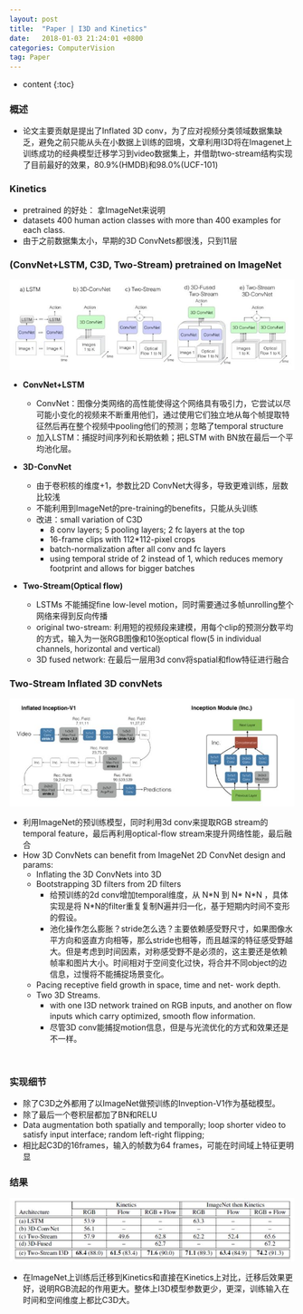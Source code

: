 ```yaml
---
layout: post
title:  "Paper | I3D and Kinetics"
date:   2018-01-03 21:24:01 +0800
categories: ComputerVision
tag: Paper
---
```


* content
{:toc}


### 概述
- 论文主要贡献是提出了Inflated 3D conv，为了应对视频分类领域数据集缺乏，避免之前只能从头在小数据上训练的囧境，文章利用I3D将在Imagenet上训练成功的经典模型迁移学习到video数据集上，并借助two-stream结构实现了目前最好的效果，80.9%(HMDB)和98.0%(UCF-101)

### Kinetics
- pretrained 的好处： 拿ImageNet来说明
- datasets 400 human action classes with more than 400 examples for each class. 
- 由于之前数据集太小，早期的3D ConvNets都很浅，只到11层

### (ConvNet+LSTM, C3D, Two-Stream) pretrained on ImageNet

![model2](/image/I3D/model2.jpg)

- **ConvNet+LSTM**
    - ConvNet：图像分类网络的高性能使得这个网络具有吸引力，它尝试以尽可能小变化的视频来不断重用他们，通过使用它们独立地从每个帧提取特征然后再在整个视频中pooling他们的预测；忽略了temporal structure
    - 加入LSTM：捕捉时间序列和长期依赖；把LSTM with BN放在最后一个平均池化层。

- **3D-ConvNet**
    - 由于卷积核的维度+1，参数比2D ConvNet大得多，导致更难训练，层数比较浅
    - 不能利用到ImageNet的pre-training的benefits，只能从头训练
    - 改进：small variation of C3D
        - 8 conv layers; 5 pooling layers; 2 fc layers at the top
        - 16-frame clips with 112*112-pixel crops
        - batch-normalization after all conv and fc layers
        - using temporal stride of 2 instead of 1, which reduces memory footprint and allows for bigger batches

- **Two-Stream(Optical flow)**
    - LSTMs 不能捕捉fine low-level motion，同时需要通过多帧unrolling整个网络来得到反向传播
    - original two-stream: 利用短的视频段来建模，用每个clip的预测分数平均的方式，输入为一张RGB图像和10张optical flow(5 in individual channels, horizontal and vertical)
    - 3D fused network: 在最后一层用3d conv将spatial和flow特征进行融合

### Two-Stream Inflated 3D convNets
![model](/image/I3D/model.jpg)

- 利用ImageNet的预训练模型，同时利用3d conv来提取RGB stream的temporal feature，最后再利用optical-flow stream来提升网络性能，最后融合
- How 3D ConvNets can benefit from ImageNet 2D ConvNet design and params:
    - Inflating the 3D ConvNets into 3D
    - Bootstrapping 3D filters from 2D filters
        - 给预训练的2d conv增加temporal维度，从 N\*N 到 N\* N\*N ，具体实现是将 N\*N的filter重复复制N遍并归一化，基于短期内时间不变形的假设。
        - 池化操作怎么膨胀？stride怎么选？主要依赖感受野尺寸，如果图像水平方向和竖直方向相等，那么stride也相等，而且越深的特征感受野越大。但是考虑到时间因素，对称感受野不是必须的，这主要还是依赖帧率和图片大小。时间相对于空间变化过快，将合并不同object的边信息，过慢将不能捕捉场景变化。
    - Pacing receptive ﬁeld growth in space, time and net- work depth.
    - Two 3D Streams.
        - with one I3D network trained on RGB inputs, and another on ﬂow inputs which carry optimized, smooth ﬂow information.
        - 尽管3D conv能捕捉motion信息，但是与光流优化的方式和效果还是不一样。
<br>

### 实现细节
- 除了C3D之外都用了以ImageNet做预训练的Inveption-V1作为基础模型。
- 除了最后一个卷积层都加了BN和RELU
- Data augmentation both spatially and temporally; loop shorter video to satisfy input interface; random left-right flipping; 
- 相比起C3D的16frames，输入的帧数为64 frames，可能在时间域上特征更明显


### 结果
![result1](/image/I3D/result1.jpg)
- 在ImageNet上训练后迁移到Kinetics和直接在Kinetics上对比，迁移后效果更好，说明RGB流起的作用更大。整体上I3D模型参数更少，更深，训练输入在时间和空间维度上都比C3D大。

